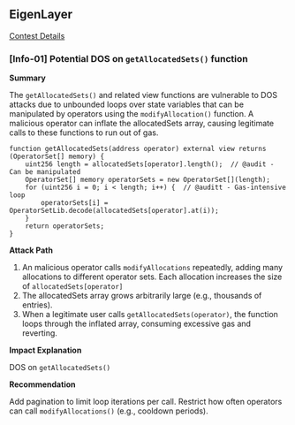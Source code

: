 ## EigenLayer
[Contest Details](https://cantina.xyz/competitions/e7af4986-183d-4764-8bd2-1d6b47f87d99)

### [Info-01] Potential DOS on `getAllocatedSets()` function

**Summary**

The `getAllocatedSets()` and related view functions are vulnerable to DOS attacks due to unbounded loops over state variables that can be manipulated by operators using the `modifyAllocation()` function. A malicious operator can inflate the allocatedSets array, causing legitimate calls to these functions to run out of gas.

```solidity
function getAllocatedSets(address operator) external view returns (OperatorSet[] memory) {
    uint256 length = allocatedSets[operator].length();  // @audit - Can be manipulated
    OperatorSet[] memory operatorSets = new OperatorSet[](length);
    for (uint256 i = 0; i < length; i++) {  // @auditt - Gas-intensive loop
        operatorSets[i] = OperatorSetLib.decode(allocatedSets[operator].at(i));
    }
    return operatorSets;
}
```

**Attack Path**

1. An malicious operator calls `modifyAllocations` repeatedly, adding many allocations to different operator sets. Each allocation increases the size of `allocatedSets[operator]`
2. The allocatedSets array grows arbitrarily large (e.g., thousands of entries).
3. When a legitimate user calls `getAllocatedSets(operator)`, the function loops through the inflated array, consuming excessive gas and reverting.

**Impact Explanation**

DOS on `getAllocatedSets()`

**Recommendation**

Add pagination to limit loop iterations per call. Restrict how often operators can call `modifyAllocations()` (e.g., cooldown periods).